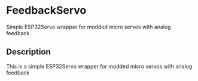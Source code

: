 # FeedbackServo

Simple ESP32Servo wrapper for modded micro servos with analog feedback

## Description

This is a simple ESP32Servo wrapper for modded micro servos with analog feedback
